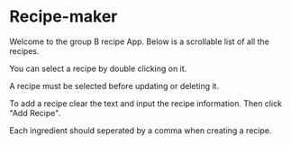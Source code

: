 # Recipe-maker
Welcome to the group B recipe App. Below is a scrollable list of all
the recipes.

You can select a recipe by double clicking on it.

A recipe must be selected before updating or deleting it.

To add a recipe clear the text and input the recipe information. Then click "Add Recipe".

Each ingredient should seperated by a comma when creating a recipe.
